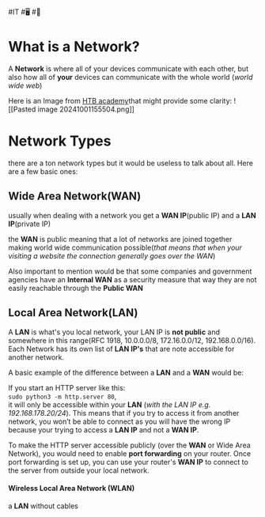 #IT #🖥 #🏫 
# What is a Network?
A **Network** is where all of your devices communicate with each other, but also how all of **your** devices can communicate with the whole world (_world wide web_)

Here is an Image from [HTB academy](https://academy.hackthebox.com/module/34/section/297 )that might provide some clarity:
![[Pasted image 20241001155504.png]]
# Network Types
there are a ton network types but it would be useless to talk about all. Here are a few basic ones:
## Wide Area Network(WAN)
usually when dealing with a network you get a **WAN IP**(public IP) and a **LAN IP**(private IP)

the **WAN** is public meaning that a lot of networks are joined together making world wide communication possible(*that means that when your visiting a website the connection generally goes over the WAN*)

Also important to mention would be that some companies and government agencies have an **Internal WAN** as a security measure that way they are not easily reachable through the **Public WAN**

## Local Area Network(LAN)
A **LAN** is what's you local network, your LAN IP is **not public** and somewhere in this range(RFC 1918, 10.0.0.0/8, 172.16.0.0/12, 192.168.0.0/16). Each Network has its own list of **LAN IP's** that are note accessible for another network.

A basic example of the difference between a **LAN** and a **WAN** would be:

If you start an HTTP server like this:  
`sudo python3 -m http.server 80`,  
it will only be accessible within your **LAN** (*with the LAN IP e.g. 192.168.178.20/24*). This means that if you try to access it from another network, you won’t be able to connect as you will have the wrong IP because your trying to access a **LAN IP** and not a **WAN IP**.

To make the HTTP server accessible publicly (over the **WAN** or Wide Area Network), you would need to enable **port forwarding** on your router. Once port forwarding is set up, you can use your router's **WAN IP** to connect to the server from outside your local network.

#### Wireless Local Area Network (WLAN)
a **LAN** without cables